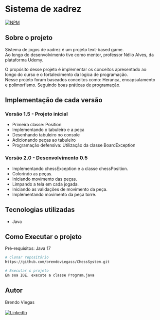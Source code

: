# Sistema de xadrez 
[![NPM](https://img.shields.io/npm/l/react)](https://github.com/vsBrendo/teste-Git/blob/main/LICENCE) 

## Sobre o projeto

Sistema de jogos de xadrez é um projeto text-based game. <br>
Ao longo do desenvolvimento tive como mentor, professor Nélio Alves, da plataforma Udemy.

O propósito desse projeto é implementar os conceitos 
apresentado ao longo do curso e o fortalecimento da 
lógica de programação. <br> Nesse projeto foram baseados 
conceitos como: Herança, encapsulamento e polimorfismo.
Seguindo boas práticas de programação.

## Implementação de cada versão

### Versão 1.5 - Projeto inicial

- Primeira classe: Position <br>
- Implementando o  tabuleiro e a peça <br>
- Desenhando tabuleiro no console <br>
- Adicionando peças ao tabuleiro <br>
- Programação defensiva: Utilização da classe BoardException <br>

### Versão 2.0 - Desenvolvimento 0.5

- Implementando chessException e a classe chessPosition.
- Colorindo as peças.
- Iniciando movimento das peças.
- Limpando a tela em cada jogada.
- Iniciando as validações de movimento da peça.
- Implementando movimento da peça torre.

## Tecnologias utilizadas

- Java

## Como Executar o projeto

Pré-requisitos: Java 17

```bash
# clonar repositório
https://github.com/brendoviegass/ChessSystem.git

# Executar o projeto
Em sua IDE, execute a classe Program.java

```

## Autor

Brendo Viegas <br> <br>
[![LinkedIn](https://img.shields.io/badge/linkedin-%230077B5.svg?style=for-the-badge&logo=linkedin&logoColor=white&)](https://www.linkedin.com/in/brendoviegasy)
